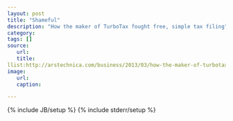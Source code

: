 ```yaml
---
layout: post
title: "Shameful"
description: "How the maker of TurboTax fought free, simple tax filing"
category:
tags: []
source:
   url:
   title:
llist:http://arstechnica.com/business/2013/03/how-the-maker-of-turbotax-fought-free-simple-tax-filing/
image:
   url:
   caption:

---
```


{% include JB/setup %}
{% include stderr/setup %}
